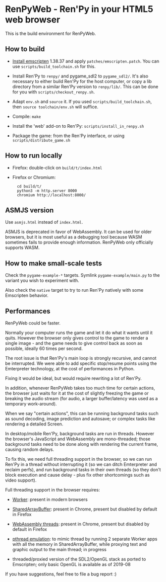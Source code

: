 # RenPyWeb - Ren'Py in your HTML5 web browser

This is the build environment for RenPyWeb.

## How to build

- [Install emscripten](https://emscripten.org/docs/building_from_source/building_emscripten_from_source_on_linux.html) 1.38.37 and apply
  `patches/emscripten.patch`.  You can use `scripts/build_toolchain.sh` for this.

- Install Ren'Py to `renpy/` and pygame\_sdl2 to `pygame_sdl2/`. It's also necessary
  to either build Ren'Py for the host computer, or copy a lib directory from
  a similar Ren'Py version to `renpy/lib/`. This can be done for you with
  `scripts/checkout_renpy.sh`.

- Adapt `env.sh` and `source` it. If you used `scripts/build_toolchain.sh`,
  then `source toolchain/env.sh` will suffice.

- Compile:
  `make`

- Install the 'web' add-on to Ren'Py:
  `scripts/install_in_renpy.sh`

- Package the game: from the Ren'Py interface, or using `scripts/distribute_game.sh`


## How to run locally

- Firefox: double-click on `build/t/index.html`

- Firefox or Chromium:

        cd build/t/
        python3 -m http.server 8000
        chromium http://localhost:8000/


## ASMJS version

Use `asmjs.html` instead of `index.html`.

ASMJS is deprecated in favor of WebAssembly.  It can be used for older
browsers, but it is most useful as a debugging tool because WASM
sometimes fails to provide enough information.  RenPyWeb only
officially supports WASM.


## How to make small-scale tests

Check the `pygame-example-*` targets. Symlink `pygame-example/main.py`
to the variant you wish to experiment with.

Also check the `native` target to try to run Ren'Py natively with some
Emscripten behavior.


## Performances

RenPyWeb could be faster.

Normally your computer runs the game and let it do what it wants until
it quits.  However the browser only gives control to the game to
render a single image - and the game needs to give control back as
soon as possible, ideally 60 times per second.

The root issue is that Ren'Py's main loop is strongly recursive, and
cannot be interrupted.  We were able to add specific stop/resume
points using the Emterpreter technology, at the cost of performances
in Python.

Fixing it would be ideal, but would require rewriting a lot of Ren'Py.


In addition, whenever RenPyWeb takes too much time for certain
actions, the browser just waits for it at the cost of slightly
freezing the game or breaking the audio stream (for audio, a larger
buffer/latency was used as a temporary work-around).

When we say "certain actions", this can be running background tasks
such as sound decoding, image prediction and autosave; or complex
tasks like rendering a detailed Screen.

In desktop/mobile Ren'Py, background tasks are run in threads.
However the browser's JavaScript and WebAssembly are mono-threaded;
those background tasks need to be done along with rendering the
current frame, causing random delays.

To fix this, we need full threading support in the browser, so we can
run Ren'Py in a thread without interrupting it (so we can ditch
Emterpreter and reclaim perfs), and run background tasks in their own
threads (so they don't block execution and cause delay - plus fix other
shortcomings such as video support).

Full threading support in the browser requires:

- [Worker](https://developer.mozilla.org/en-US/docs/Web/API/Web_Workers_API):
  present in modern browsers

- [SharedArrayBuffer](https://developer.mozilla.org/en-US/docs/Web/JavaScript/Reference/Global_Objects/SharedArrayBuffer):
  present in Chrome, present but disabled by default in Firefox

- [WebAssembly threads](https://developers.google.com/web/updates/2018/10/wasm-threads):
  present in Chrome, present but disabled by default in Firefox

- [pthread emulation](https://emscripten.org/docs/porting/pthreads.html):
  to mimic thread by running 2 separate Worker apps with all the
  memory in SharedArrayBuffer, while proxying text and graphic output
  to the main thread; in progress

- threaded/proxied version of the SDL2/OpenGL stack as ported to
  Emscripten; only basic OpenGL is available as of 2019-08


If you have suggestions, feel free to file a bug report :)
